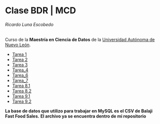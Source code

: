 # Clase BDR | MCD
###### Ricardo Luna Escobedo

Curso de la **Maestría en Ciencia de Datos** de la [Universidad Autónoma de Nuevo León](https://uanl.mx).

- [Tarea 1](./Clase%201/Tarea%201.md)
- [Tarea 2](./Clase%201/Tarea%202.pdf)
- [Tarea 3](./Clase%201/Tarea%203.pdf)
- [Tarea_4](./Clase%201/Tarea_4.sql)
- [Tarea_6](./Clase%201/Tarea%206.pdf)
- [Tarea_7](./Clase%201/Tarea_7.pdf)
- [Tarea 8.1](./Clase%201/Tarea%208.1.sql)
- [Tarea 8.2](./Clase%201/Tarea%208.2.pdf)
- [Tarea 9.1](./Clase%201/Tarea%209.1.sql)
- [Tarea 9.2](./Clase%201/Tarea%209.2.pdf)

**La base de datos que utilizo para trabajar en MySQL es el CSV de Balaji Fast Food Sales.**
**El archivo ya se encuentra dentro de mi repositorio**
